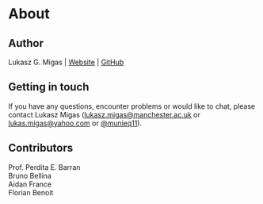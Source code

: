 # About

## Author

Lukasz G. Migas | [Website](http://lukasz-migas.github.io/) | [GitHub](https://github.com/lukasz-migas)

## Getting in touch

If you have any questions, encounter problems or would like to chat, please contact Lukasz Migas (lukasz.migas@manchester.ac.uk or lukas.migas@yahoo.com or [@munieq11](https://twitter.com/munieq11)).

## Contributors

Prof. Perdita E. Barran  
Bruno Bellina  
Aidan France  
Florian Benoit